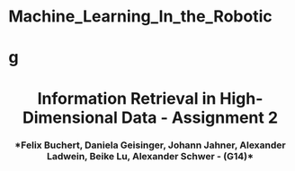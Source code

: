 # Machine_Learning_In_the_Robotic

# g <h1><center> Information Retrieval in High-Dimensional Data - Assignment 2</center></h1>
<h3 align="center">*Felix Buchert, Daniela Geisinger, Johann Jahner, Alexander Ladwein, Beike Lu, Alexander Schwer - (G14)*</h3> 
<br>
